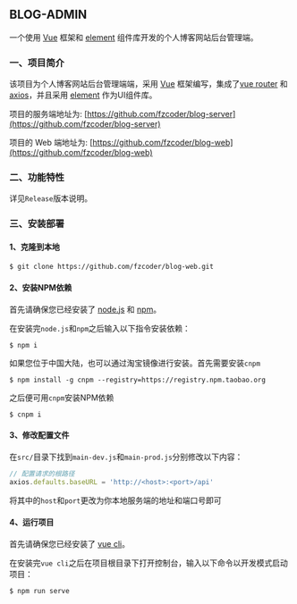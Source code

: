 ##  BLOG-ADMIN

一个使用 [Vue](https://github.com/vuejs/vue) 框架和 [element](https://github.com/ElemeFE/element) 组件库开发的个人博客网站后台管理端。

### 一、项目简介

该项目为个人博客网站后台管理端端，采用 [Vue](https://github.com/vuejs/vue) 框架编写，集成了[vue router](https://github.com/vuejs/vue-router) 和 [axios](https://github.com/axios/axios)，并且采用 [element](https://github.com/ElemeFE/element) 作为UI组件库。

项目的服务端地址为: [https://github.com/fzcoder/blog-server](https://github.com/fzcoder/blog-server)

项目的 Web 端地址为: [https://github.com/fzcoder/blog-web](https://github.com/fzcoder/blog-web)

### 二、功能特性

详见`Release`版本说明。

### 三、安装部署

#### 1、克隆到本地

```bash
$ git clone https://github.com/fzcoder/blog-web.git
```

#### 2、安装NPM依赖

首先请确保您已经安装了 [node.js](https://github.com/nodejs/node) 和 [npm](https://github.com/npm/cli)。

在安装完`node.js`和`npm`之后输入以下指令安装依赖：

```shell
$ npm i
```
如果您位于中国大陆，也可以通过淘宝镜像进行安装。首先需要安装`cnpm`

```shell
$ npm install -g cnpm --registry=https://registry.npm.taobao.org
```

之后便可用`cnpm`安装NPM依赖

```shell
$ cnpm i
```

#### 3、修改配置文件

在`src/`目录下找到`main-dev.js`和`main-prod.js`分别修改以下内容：

```javascript
// 配置请求的根路径
axios.defaults.baseURL = 'http://<host>:<port>/api'
```

将其中的`host`和`port`更改为你本地服务端的地址和端口号即可

#### 4、运行项目

首先请确保您已经安装了 [vue cli](https://github.com/vuejs/vue-cli)。

在安装完`vue cli`之后在项目根目录下打开控制台，输入以下命令以开发模式启动项目：

```shell
$ npm run serve
```